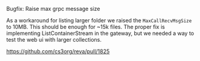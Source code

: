 Bugfix: Raise max grpc message size

As a workaround for listing larger folder we raised the `MaxCallRecvMsgSize` to 10MB. This should be enough for ~15k files. The proper fix is implementing ListContainerStream in the gateway, but we needed a way to test the web ui with larger collections.

https://github.com/cs3org/reva/pull/1825
